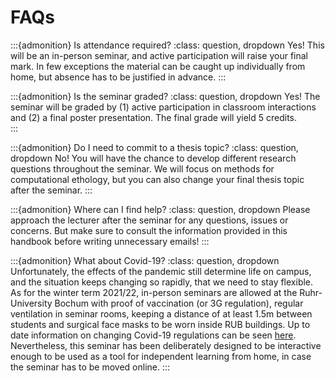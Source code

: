 # FAQs

:::{admonition} Is attendance required?
:class: question, dropdown
Yes! This will be an in-person seminar, and active participation will raise your final mark.  In few exceptions the material can be caught up individually from home, but absence has to be justified in advance.
:::

:::{admonition} Is the seminar graded?
:class: question, dropdown
Yes! The seminar will be graded by (1) active participation in classroom interactions and (2) a final poster presentation. The final grade will yield 5 credits.  
:::

:::{admonition} Do I need to commit to a thesis topic?
:class: question, dropdown
No! You will have the chance to develop different research questions throughout the seminar. We will focus on methods for computational ethology, but you can also change your final thesis topic after the seminar.
:::

:::{admonition} Where can I find help?
:class: question, dropdown
Please approach the lecturer after the seminar for any questions, issues or concerns. But make sure to consult the information provided in this handbook before writing unnecessary emails!
:::

:::{admonition} What about Covid-19?
:class: question, dropdown
Unfortunately, the effects of the pandemic still determine life on campus, and the situation keeps changing so rapidly, that we need to stay flexible. As for the winter term 2021/22, in-person seminars are allowed at the Ruhr-University Bochum with proof of vaccination (or 3G regulation), regular ventilation in seminar rooms, keeping a distance of at least 1.5m between students and surgical face masks to be worn inside RUB buildings. Up to date information on changing Covid-19 regulations can be seen [here](https://www.ruhr-uni-bochum.de/en/general-information-about-corona).    
Nevertheless, this seminar has been deliberately designed to be interactive enough to be used as a tool for independent learning from home, in case the seminar has to be moved online. 
:::